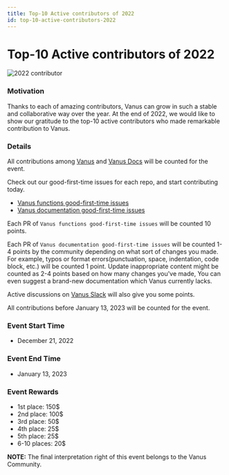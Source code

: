 ```yaml
---
title: Top-10 Active contributors of 2022
id: top-10-active-contributors-2022
---
```


# Top-10 Active contributors of 2022

![2022 contributor](/img/events/2022-contributor-event.png)

### Motivation

Thanks to each of amazing contributors, Vanus can grow in such a stable and collaborative way over the year.
At the end of 2022, we would like to show our gratitude to the top-10 active contributors who made remarkable contribution to Vanus.

### Details

All contributions among [Vanus](https://github.com/linkall-labs/vanus) and [Vanus Docs](https://github.com/linkall-labs/docs) will be counted for the event.

Check out our good-first-time issues for each repo, and start contributing today.

- [Vanus functions good-first-time issues](https://github.com/linkall-labs/vanus/issues/355)
- [Vanus documentation good-first-time issues](https://github.com/linkall-labs/docs/issues/124)

Each PR of `Vanus functions good-first-time issues` will be counted 10 points.

Each PR of `Vanus documentation good-first-time issues` will be counted 1-4 points by the community depending on what sort of
changes you made. For example, typos or format errors(punctuation, space, indentation, code block, etc.) will be counted 1 point.
Update inappropriate content might be counted as 2-4 points based on how many changes you've made, You can even suggest a brand-new
documentation which Vanus currently lacks.

Active discussions on [Vanus Slack](https://vanusworkspace.slack.com/archives/C0494Q1V0EA) will also give you some points.

All contributions before January 13, 2023 will be counted for the event.

### Event Start Time

- December 21, 2022

### Event End Time

- January 13, 2023

### Event Rewards

- 1st place: 150$
- 2nd place: 100$
- 3rd place: 50$
- 4th place: 25$
- 5th place: 25$
- 6-10 places: 20$

**NOTE:** The final interpretation right of this event belongs to the Vanus Community.
